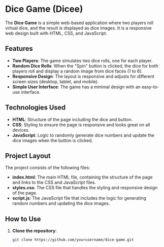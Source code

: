 # Dice Game (Dicee)

The **Dice Game** is a simple web-based application where two players roll virtual dice, and the result is displayed as dice images. It is a responsive web design built with HTML, CSS, and JavaScript.

## Features

- **Two Players**: The game simulates two dice rolls, one for each player.
- **Random Dice Rolls**: When the "Spin" button is clicked, the dice for both players roll and display a random image from dice faces (1 to 6).
- **Responsive Design**: The layout is responsive and adjusts for different screen sizes (desktop, tablet, and mobile).
- **Simple User Interface**: The game has a minimal design with an easy-to-use interface. 

## Technologies Used

- **HTML**: Structure of the page including the dice and button.
- **CSS**: Styling to ensure the page is responsive and looks great on all devices.
- **JavaScript**: Logic to randomly generate dice numbers and update the dice images when the button is clicked.

## Project Layout

The project consists of the following files:

- **index.html**: The main HTML file, containing the structure of the page and links to the CSS and JavaScript files.
- **styles.css**: The CSS file that handles the styling and responsive design of the page.
- **script.js**: The JavaScript file that includes the logic for generating random numbers and updating the dice images.

## How to Use

1. **Clone the repository**:

   ```bash
   git clone https://github.com/yourusername/dice-game.git
